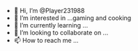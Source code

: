 - 👋 Hi, I’m @Player231988
- 👀 I’m interested in ...gaming and cooking
- 🌱 I’m currently learning ...
- 💞️ I’m looking to collaborate on ...
- 📫 How to reach me ...

<!---
Player231988/Player231988 is a ✨ special ✨ repository because its `README.md` (this file) appears on your GitHub profile.
You can click the Preview link to take a look at your changes.
--->
